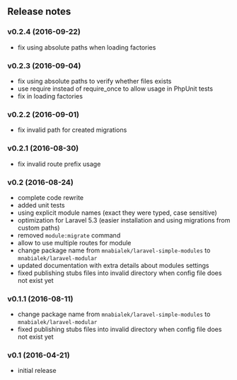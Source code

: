 ## Release notes

### v0.2.4 (2016-09-22)

- fix using absolute paths when loading factories

### v0.2.3 (2016-09-04)

- fix using absolute paths to verify whether files exists
- use require instead of require_once to allow usage in PhpUnit tests
- fix in loading factories

### v0.2.2 (2016-09-01)

- fix invalid path for created migrations

### v0.2.1 (2016-08-30)

- fix invalid route prefix usage

### v0.2 (2016-08-24)

- complete code rewrite
- added unit tests
- using explicit module names (exact they were typed, case sensitive)
- optimization for Laravel 5.3 (easier installation and using migrations from custom paths)
- removed `module:migrate` command
- allow to use multiple routes for module
- change package name from `mnabialek/laravel-simple-modules` to `mnabialek/laravel-modular`
- updated documentation with extra details about modules settings
- fixed publishing stubs files into invalid directory when config file does not exist yet

### v0.1.1 (2016-08-11)

- change package name from `mnabialek/laravel-simple-modules` to `mnabialek/laravel-modular`
- fixed publishing stubs files into invalid directory when config file does not exist yet

### v0.1 (2016-04-21)

- initial release
 
